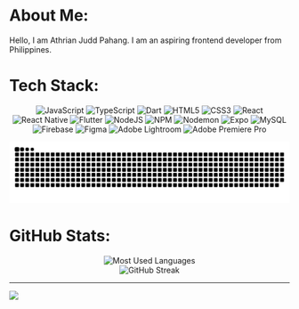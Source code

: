 #  About Me:
Hello, I am Athrian Judd Pahang. I am an aspiring frontend developer from Philippines.


#  Tech Stack:
<div align="center">

  ![JavaScript](https://img.shields.io/badge/javascript-%23323330.svg?style=for-the-badge&logo=javascript&logoColor=%23F7DF1E)
  ![TypeScript](https://img.shields.io/badge/typescript-%23007ACC.svg?style=for-the-badge&logo=typescript&logoColor=white)
  ![Dart](https://img.shields.io/badge/dart-%230175C2.svg?style=for-the-badge&logo=dart&logoColor=white)
  ![HTML5](https://img.shields.io/badge/html5-%23E34F26.svg?style=for-the-badge&logo=html5&logoColor=white)
  ![CSS3](https://img.shields.io/badge/css3-%231572B6.svg?style=for-the-badge&logo=css3&logoColor=white)
  ![React](https://img.shields.io/badge/react-%2320232a.svg?style=for-the-badge&logo=react&logoColor=%2361DAFB)
  ![React Native](https://img.shields.io/badge/react_native-%2320232a.svg?style=for-the-badge&logo=react&logoColor=%2361DAFB)
  ![Flutter](https://img.shields.io/badge/Flutter-%2302569B.svg?style=for-the-badge&logo=Flutter&logoColor=white)
  ![NodeJS](https://img.shields.io/badge/node.js-6DA55F?style=for-the-badge&logo=node.js&logoColor=white)
  ![NPM](https://img.shields.io/badge/NPM-%23CB3837.svg?style=for-the-badge&logo=npm&logoColor=white)
  ![Nodemon](https://img.shields.io/badge/NODEMON-%23323330.svg?style=for-the-badge&logo=nodemon&logoColor=%BBDEAD)
  ![Expo](https://img.shields.io/badge/expo-1C1E24?style=for-the-badge&logo=expo&logoColor=#D04A37)
  ![MySQL](https://img.shields.io/badge/mysql-4479A1.svg?style=for-the-badge&logo=mysql&logoColor=white)
  ![Firebase](https://img.shields.io/badge/firebase-%23039BE5.svg?style=for-the-badge&logo=firebase&logoColor=white)
  ![Figma](https://img.shields.io/badge/figma-%23F24E1E.svg?style=for-the-badge&logo=figma&logoColor=white)
  ![Adobe Lightroom](https://img.shields.io/badge/Adobe%20Lightroom-31A8FF.svg?style=for-the-badge&logo=Adobe%20Lightroom&logoColor=white)
  ![Adobe Premiere Pro](https://img.shields.io/badge/Adobe%20Premiere%20Pro-9999FF.svg?style=for-the-badge&logo=Adobe%20Premiere%20Pro&logoColor=white)
</div>

<picture>
  <source media="(prefers-color-scheme: dark)" srcset="https://raw.githubusercontent.com/athos777x/athos777x/output/github-snake-dark.svg" />
  <source media="(prefers-color-scheme: light)" srcset="https://raw.githubusercontent.com/athos777x/athos777x/output/github-snake.svg" />
  <img alt="github-snake" src="https://raw.githubusercontent.com/athos777x/athos777x/output/github-snake.svg" />
</picture>

#  GitHub Stats:
<div align="center">
  <img src="https://github-readme-stats.vercel.app/api/top-langs/?username=athos777x&theme=dark&hide_border=true&include_all_commits=false&count_private=true&layout=compact" alt="Most Used Languages" /><br/>
  <img src="https://nirzak-streak-stats.vercel.app/?user=athos777x&theme=dark&hide_border=true" alt="GitHub Streak" />
</div>

---
[![](https://visitcount.itsvg.in/api?id=athos777x&icon=0&color=0)](https://visitcount.itsvg.in)

<!-- Proudly created with GPRM ( https://gprm.itsvg.in ) -->